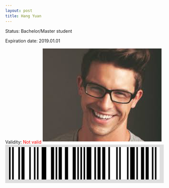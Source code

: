 ```yaml
---
layout: post
title: Hang Yuan
---
```


Status: Bachelor/Master student

Expiration date: 2019.01.01

Validity: <font color="red"> Not valid</font> 
![](/members/img/Hang_Yuan.png)
![](/members/img/bar.png)

